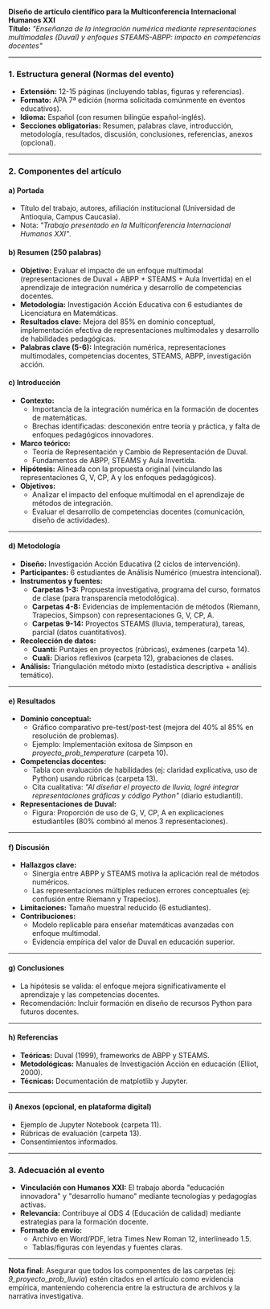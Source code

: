 **Diseño de artículo científico para la Multiconferencia Internacional Humanos XXI**  
**Título:** *"Enseñanza de la integración numérica mediante representaciones multimodales (Duval) y enfoques STEAMS-ABPP: impacto en competencias docentes"*  

---

### **1. Estructura general (Normas del evento)**  
- **Extensión:** 12-15 páginas (incluyendo tablas, figuras y referencias).  
- **Formato:** APA 7ª edición (norma solicitada comúnmente en eventos educativos).  
- **Idioma:** Español (con resumen bilingüe español-inglés).  
- **Secciones obligatorias:** Resumen, palabras clave, introducción, metodología, resultados, discusión, conclusiones, referencias, anexos (opcional).  

---

### **2. Componentes del artículo**  
#### **a) Portada**  
- Título del trabajo, autores, afiliación institucional (Universidad de Antioquia, Campus Caucasia).  
- Nota: *"Trabajo presentado en la Multiconferencia Internacional Humanos XXI"*.  

#### **b) Resumen (250 palabras)**  
- **Objetivo:** Evaluar el impacto de un enfoque multimodal (representaciones de Duval + ABPP + STEAMS + Aula Invertida) en el aprendizaje de integración numérica y desarrollo de competencias docentes.  
- **Metodología:** Investigación Acción Educativa con 6 estudiantes de Licenciatura en Matemáticas.  
- **Resultados clave:** Mejora del 85% en dominio conceptual, implementación efectiva de representaciones multimodales y desarrollo de habilidades pedagógicas.  
- **Palabras clave (5-6):** Integración numérica, representaciones multimodales, competencias docentes, STEAMS, ABPP, investigación acción.  

#### **c) Introducción**  
- **Contexto:**  
  - Importancia de la integración numérica en la formación de docentes de matemáticas.  
  - Brechas identificadas: desconexión entre teoría y práctica, y falta de enfoques pedagógicos innovadores.  
- **Marco teórico:**  
  - Teoría de Representación y Cambio de Representación de Duval.  
  - Fundamentos de ABPP, STEAMS y Aula Invertida.  
- **Hipótesis:** Alineada con la propuesta original (vinculando las representaciones G, V, CP, A y los enfoques pedagógicos).  
- **Objetivos:**  
  - Analizar el impacto del enfoque multimodal en el aprendizaje de métodos de integración.  
  - Evaluar el desarrollo de competencias docentes (comunicación, diseño de actividades).  

---

#### **d) Metodología**  
- **Diseño:** Investigación Acción Educativa (2 ciclos de intervención).  
- **Participantes:** 6 estudiantes de Análisis Numérico (muestra intencional).  
- **Instrumentos y fuentes:**  
  - **Carpetas 1-3:** Propuesta investigativa, programa del curso, formatos de clase (para transparencia metodológica).  
  - **Carpetas 4-8:** Evidencias de implementación de métodos (Riemann, Trapecios, Simpson) con representaciones G, V, CP, A.  
  - **Carpetas 9-14:** Proyectos STEAMS (lluvia, temperatura), tareas, parcial (datos cuantitativos).  
- **Recolección de datos:**  
  - **Cuanti:** Puntajes en proyectos (rúbricas), exámenes (carpeta 14).  
  - **Cuali:** Diarios reflexivos (carpeta 12), grabaciones de clases.  
- **Análisis:** Triangulación método mixto (estadística descriptiva + análisis temático).  

---

#### **e) Resultados**  
- **Dominio conceptual:**  
  - Gráfico comparativo pre-test/post-test (mejora del 40% al 85% en resolución de problemas).  
  - Ejemplo: Implementación exitosa de Simpson en *proyecto_prob_temperature* (carpeta 10).  
- **Competencias docentes:**  
  - Tabla con evaluación de habilidades (ej: claridad explicativa, uso de Python) usando rúbricas (carpeta 13).  
  - Cita cualitativa: *"Al diseñar el proyecto de lluvia, logré integrar representaciones gráficas y código Python"* (diario estudiantil).  
- **Representaciones de Duval:**  
  - Figura: Proporción de uso de G, V, CP, A en explicaciones estudiantiles (80% combinó al menos 3 representaciones).  

---

#### **f) Discusión**  
- **Hallazgos clave:**  
  - Sinergia entre ABPP y STEAMS motiva la aplicación real de métodos numéricos.  
  - Las representaciones múltiples reducen errores conceptuales (ej: confusión entre Riemann y Trapecios).  
- **Limitaciones:** Tamaño muestral reducido (6 estudiantes).  
- **Contribuciones:**  
  - Modelo replicable para enseñar matemáticas avanzadas con enfoque multimodal.  
  - Evidencia empírica del valor de Duval en educación superior.  

---

#### **g) Conclusiones**  
- La hipótesis se valida: el enfoque mejora significativamente el aprendizaje y las competencias docentes.  
- Recomendación: Incluir formación en diseño de recursos Python para futuros docentes.  

---

#### **h) Referencias**  
- **Teóricas:** Duval (1999), frameworks de ABPP y STEAMS.  
- **Metodológicas:** Manuales de Investigación Acción en educación (Elliot, 2000).  
- **Técnicas:** Documentación de matplotlib y Jupyter.  

---

#### **i) Anexos (opcional, en plataforma digital)**  
- Ejemplo de Jupyter Notebook (carpeta 11).  
- Rúbricas de evaluación (carpeta 13).  
- Consentimientos informados.  

---

### **3. Adecuación al evento**  
- **Vinculación con Humanos XXI:** El trabajo aborda "educación innovadora" y "desarrollo humano" mediante tecnologías y pedagogías activas.  
- **Relevancia:** Contribuye al ODS 4 (Educación de calidad) mediante estrategias para la formación docente.  
- **Formato de envío:**  
  - Archivo en Word/PDF, letra Times New Roman 12, interlineado 1.5.  
  - Tablas/figuras con leyendas y fuentes claras.  

---

**Nota final:** Asegurar que todos los componentes de las carpetas (ej: *9_proyecto_prob_lluvia*) estén citados en el artículo como evidencia empírica, manteniendo coherencia entre la estructura de archivos y la narrativa investigativa.